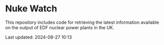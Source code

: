# Nuke Watch

This repository includes code for retrieving the latest information available on the output of EDF nuclear power plants in the UK.

Last updated: 2024-08-27 10:13